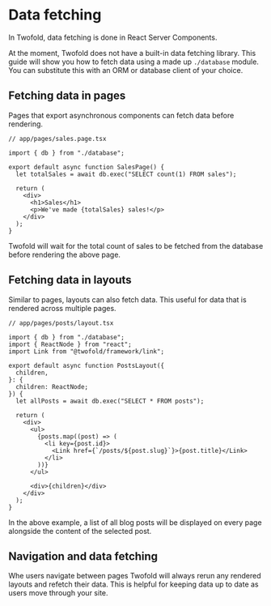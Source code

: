 # Data fetching

In Twofold, data fetching is done in React Server Components.

At the moment, Twofold does not have a built-in data fetching library. This guide will show you how to fetch data using a made up `./database` module. You can substitute this with an ORM or database client of your choice.

## Fetching data in pages

Pages that export asynchronous components can fetch data before rendering.

```tsx
// app/pages/sales.page.tsx

import { db } from "./database";

export default async function SalesPage() {
  let totalSales = await db.exec("SELECT count(1) FROM sales");

  return (
    <div>
      <h1>Sales</h1>
      <p>We've made {totalSales} sales!</p>
    </div>
  );
}
```

Twofold will wait for the total count of sales to be fetched from the database before rendering the above page.

## Fetching data in layouts

Similar to pages, layouts can also fetch data. This useful for data that is rendered across multiple pages.

```tsx
// app/pages/posts/layout.tsx

import { db } from "./database";
import { ReactNode } from "react";
import Link from "@twofold/framework/link";

export default async function PostsLayout({
  children,
}: {
  children: ReactNode;
}) {
  let allPosts = await db.exec("SELECT * FROM posts");

  return (
    <div>
      <ul>
        {posts.map((post) => (
          <li key={post.id}>
            <Link href={`/posts/${post.slug}`}>{post.title}</Link>
          </li>
        ))}
      </ul>

      <div>{children}</div>
    </div>
  );
}
```

In the above example, a list of all blog posts will be displayed on every page alongside the content of the selected post.

## Navigation and data fetching

Whe users navigate between pages Twofold will always rerun any rendered layouts and refetch their data. This is helpful for keeping data up to date as users move through your site.
